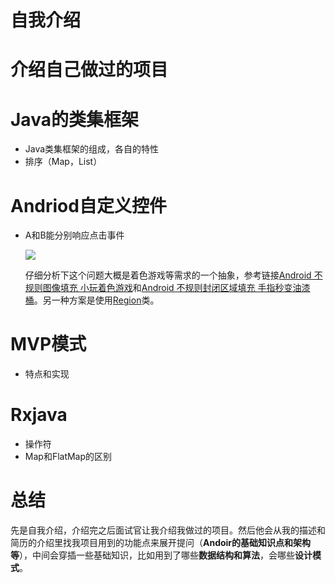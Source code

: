 # 自我介绍

# 介绍自己做过的项目

# Java的类集框架
- Java类集框架的组成，各自的特性
- 排序（Map，List）

# Andriod自定义控件
- A和B能分别响应点击事件

	![](http://i.imgur.com/dSNGMnm.png)
	
	仔细分析下这个问题大概是着色游戏等需求的一个抽象，参考链接[Android 不规则图像填充 小玩着色游戏](http://blog.csdn.net/lmj623565791/article/details/45788433#comments)和[Android 不规则封闭区域填充 手指秒变油漆桶](http://blog.csdn.net/lmj623565791/article/details/45954255)。另一种方案是使用[Region](https://github.com/GcsSloop/AndroidNote/blob/master/CustomView/Advance/%5B17%5Dtouch-matrix-region.md)类。

# MVP模式
- 特点和实现

# Rxjava
- 操作符
- Map和FlatMap的区别

# 总结
先是自我介绍，介绍完之后面试官让我介绍我做过的项目。然后他会从我的描述和简历的介绍里找我项目用到的功能点来展开提问（**Andoir的基础知识点和架构等**），中间会穿插一些基础知识，比如用到了哪些**数据结构和算法**，会哪些**设计模式**。


